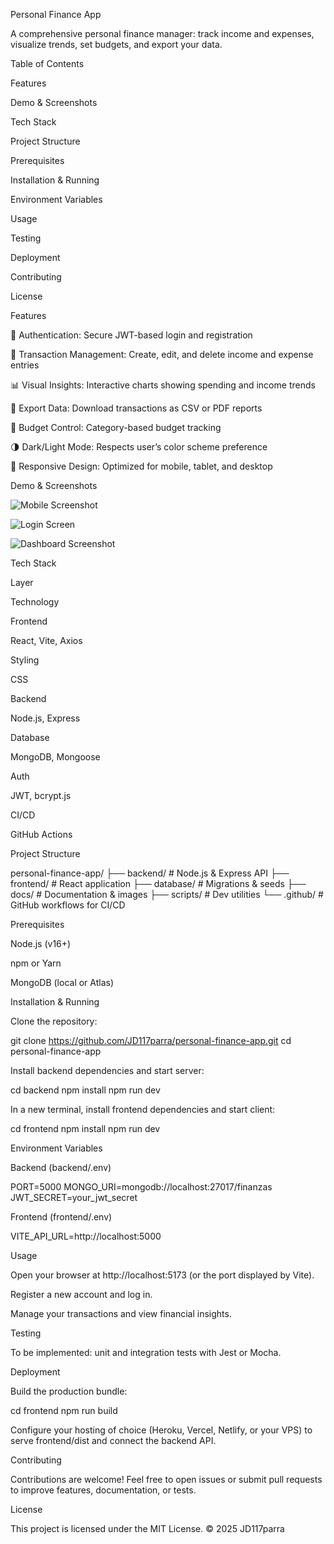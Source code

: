 Personal Finance App

A comprehensive personal finance manager: track income and expenses, visualize trends, set budgets, and export your data.

Table of Contents

Features

Demo & Screenshots

Tech Stack

Project Structure

Prerequisites

Installation & Running

Environment Variables

Usage

Testing

Deployment

Contributing

License

Features

🔐 Authentication: Secure JWT-based login and registration

📝 Transaction Management: Create, edit, and delete income and expense entries

📊 Visual Insights: Interactive charts showing spending and income trends

💾 Export Data: Download transactions as CSV or PDF reports

🎯 Budget Control: Category-based budget tracking

🌗 Dark/Light Mode: Respects user’s color scheme preference

📱 Responsive Design: Optimized for mobile, tablet, and desktop

Demo & Screenshots

![Mobile Screenshot](docs/images/mobile.png)

![Login Screen](docs/images/login.png)

![Dashboard Screenshot](docs/images/dashboard.png)

Tech Stack

Layer

Technology

Frontend

React, Vite, Axios

Styling

CSS

Backend

Node.js, Express

Database

MongoDB, Mongoose

Auth

JWT, bcrypt.js

CI/CD

GitHub Actions

Project Structure

personal-finance-app/
├── backend/          # Node.js & Express API
├── frontend/         # React application
├── database/         # Migrations & seeds
├── docs/             # Documentation & images
├── scripts/          # Dev utilities
└── .github/          # GitHub workflows for CI/CD

Prerequisites

Node.js (v16+)

npm or Yarn

MongoDB (local or Atlas)

Installation & Running

Clone the repository:

git clone https://github.com/JD117parra/personal-finance-app.git
cd personal-finance-app

Install backend dependencies and start server:

cd backend
npm install
npm run dev

In a new terminal, install frontend dependencies and start client:

cd frontend
npm install
npm run dev

Environment Variables

Backend (backend/.env)

PORT=5000
MONGO_URI=mongodb://localhost:27017/finanzas
JWT_SECRET=your_jwt_secret

Frontend (frontend/.env)

VITE_API_URL=http://localhost:5000

Usage

Open your browser at http://localhost:5173 (or the port displayed by Vite).

Register a new account and log in.

Manage your transactions and view financial insights.

Testing

To be implemented: unit and integration tests with Jest or Mocha.

Deployment

Build the production bundle:

cd frontend
npm run build

Configure your hosting of choice (Heroku, Vercel, Netlify, or your VPS) to serve frontend/dist and connect the backend API.

Contributing

Contributions are welcome! Feel free to open issues or submit pull requests to improve features, documentation, or tests.

License

This project is licensed under the MIT License. © 2025 JD117parra


